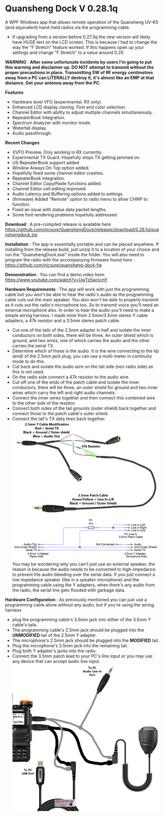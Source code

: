 # **Quansheng Dock** V 0.28.1q

A WPF Windows app that allows remote operation of the Quansheng UV-K5 (and equivalent) hand-held radios via the programming cable.
- If upgrading from a version before 0.27.3q the new version will likely have HUGE text on the LCD screen. This is because I had to change the way the "F Stretch" feature worked. If this happens open up your settings and change "F Stretch" to a value around 0.20

**WARNING** :
**After some unfortunate incidents by users I'm going to put this warning and disclaimer up. DO NOT attempt to transmit without the proper precautions in place. Transmitting 5W of RF energy centimetres away from a PC can LITERALLY destroy it, it's almost like an EMP at that distance. Get your antenna away from the PC.**

**Features** 
- Hardware level VFO (experimental, RX only)
- Enhanced LCD display cloning. Font and color selection.
- Channel Editor with ability to adjust multiple channels simultaneously.
- RepeaterBook Integration.
- Spectrum Analyzer with monitor mode.
- Waterfall display.
- Audio passthrough.

**Recent Changes**
- XVFO Preview. Only working in RX currently.
- Experimental TX Guard. Hopefully stops TX getting jammed on.
- US RepeaterBook support added
- Window Always On Top option added.
- Hopefully fixed some channel editor crashes.
- RepeaterBook integration.
- Channel Editor Copy/Paste functions added.
- Channel Editor cell editing improved.
- Audio Latency and Buffering options added to settings.
- (firmware) Added "Remote" option to radio menu to allow CHIRP to function.
- Fixed an issue with status data packet lengths.
- Some font rendering problems hopefully addressed.

**Download**
: A pre-compiled release is available here
https://github.com/nicsure/QuanshengDock/releases/download/0.28.1q/quanshengdock.zip


**Installation**
: The app is essentially portable and can be placed anywhere. If installing from the release build, just unzip it to a location of your choice and run the "QuanshengDock.exe" inside the folder.
You will also need to program the radio with the accompanying firmware found here : https://github.com/nicsure/quansheng-dock-fw


**Demonstration**
: You can find a demo video here: https://www.youtube.com/watch?v=UwTz5wricmY


**Hardware Requirements**
: The app will work with just the programming cable but you won't be able to hear the radio's audio as the programming cable cuts out the main speaker. You also won't be able to properly transmit as it cuts out the radio's microphone too. So to transmit voice you'll need an external microphone also.
In order to hear the audio you'll need to make a simple wiring harness. I made mine from 2.5mm/3.5mm stereo Y cable adapters, a 47k resistor and a 3.5mm stereo patch cable.
- Cut one of the tails of the 2.5mm adapter in half and isolate the inner conductors on both sides, there will be three, An outer shield which is ground, and two wires, one of which carries the audio and the other carries the serial TX.
- Determine which of these is the audio. It is the wire connecting to the tip (end) of the 2.5mm jack plug, you can use a multi-meter in continuity mode to do this.
- Cut back and isolate the audio wire on the tail side (non radio side) as this is not used.
- On the radio side connect a 47k resistor to the audio wire.
- Cut off one of the ends of the patch cable and isolate the inner conductors, there will be three, an outer shield for ground and two inner wires which carry the left and right audio channels.
- Connect the inner wires together and then connect this combined wire to the other side of the resistor.
- Connect both sides of the tail grounds (outer shield) back together and connect those to the patch cable's outer shield.
- Connect the tail's TX data lines back together.
![](./WiringMod2.png)
![](./WiringSchematic.png)
You may be wondering why you can't just use an external speaker, the reason is because the audio needs to be converted to high-impedance to prevent the audio bleeding over the serial data. If you just connect a low impedance speaker (like in a speaker microphone) and the programming cable using the Y adapters, when there's any audio from the radio, the serial line gets flooded with garbage data.


**Hardware Configuration**
: As previously mentioned you can just use a programming cable alone without any audio, but if you're using the wiring harness
- plug the programming cable's 3.5mm jack into either of the 3.5mm Y cable's tails.
- The programming cable's 2.5mm jack should be plugged into the **UNMODIFIED** tail of the 2.5mm Y adapter.
- The microphone's 2.5mm jack should be plugged into the **MODIFIED** tail.
- Plug the microphone's 3.5mm jack into the remaining tail.
- Plug both Y adapter's jacks into the radio.
- Connect the 3.5mm patch lead to your PC's line input or you may use any device that can accept audio line input.
![](./WiringOverview2.png)
